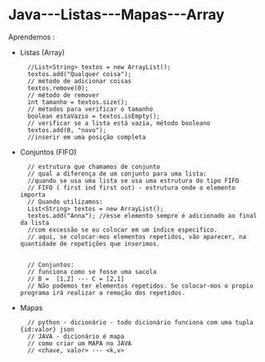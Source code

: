 # Java---Listas---Mapas---Array

Aprendemos : 

- Listas (Array)
	
	
	
		//List<String> textos = new ArrayList();
		textos.add("Qualquer coisa");
		// método de adicionar coisas
		textos.remove(0);
		// método de remover
		int tamanho = textos.size();
		// métodos para verificar o tamanho
		boolean estaVazio = textos.isEmpty();
		// verificar se a lista está vazia, método booleano
		textos.add(0, "novo");
		//inserir em uma posição completa

- Conjuntos (FIFO)

		// estrutura que chamamos de conjunto
		// qual a diferença de um conjunto para uma lista:
		//quando se usa uma lista se usa uma estrutura do tipo FIFO
		// FIFO ( first ind first out) - estrutura onde o elemento importa
		// Quando utilizamos:
		List<String> textos = new ArrayList();
		textos.add("Anna"); //esse elemento sempre é adicionado ao final da lista
		//com excessão se eu colocar em um índice especifico. 
		// aqui, se colocar-mos elementos repetidos, vão aparecer, na quantidade de repetições que inserimos.
		 
		 
		// Conjuntos: 
		// funciona como se fosse uma sacola
		// B =  [1,2] --- C = [2,1]
		// Não podemos ter elementos repetidos. Se colocar-mos o propio programa irá realizar a remoção dos repetidos.

- Mapas
		
		
		
		// python - dicionário - todo dicionário funciona com uma tupla {id:valor} json
		// JAVA - dicionário é mapa 
		// como criar um MAPA no JAVA
		// <chave, valor> --- <k,v>
